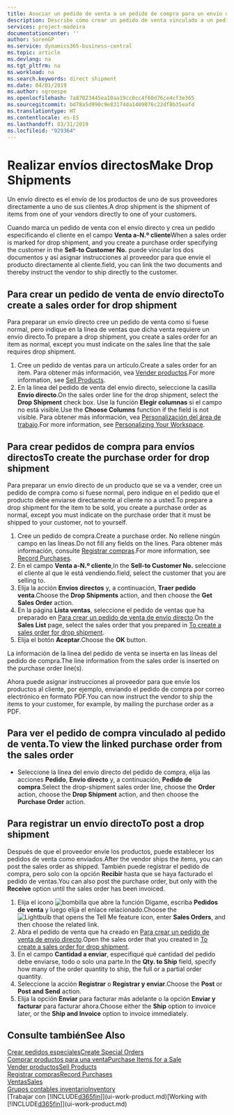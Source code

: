 ```yaml
---
title: Asociar un pedido de venta a un pedido de compra para un envío directo | Documentos de Microsoft
description: Describe cómo crear un pedido de venta vinculado a un pedido de compra para habilitar el envío directo del proveedor al cliente.
services: project-madeira
documentationcenter: ''
author: SorenGP
ms.service: dynamics365-business-central
ms.topic: article
ms.devlang: na
ms.tgt_pltfrm: na
ms.workload: na
ms.search.keywords: direct shipment
ms.date: 04/01/2019
ms.author: sgroespe
ms.openlocfilehash: 7a87023445ea10aa19cc0cc4f60d76ce4cf3e365
ms.sourcegitcommit: bd78a5d990c9e83174da1409076c22df8b35eafd
ms.translationtype: HT
ms.contentlocale: es-ES
ms.lasthandoff: 03/31/2019
ms.locfileid: "929364"
---
```

# <a name="make-drop-shipments"></a><span data-ttu-id="037c8-103">Realizar envíos directos</span><span class="sxs-lookup"><span data-stu-id="037c8-103">Make Drop Shipments</span></span>
<span data-ttu-id="037c8-104">Un envío directo es el envío de los productos de uno de sus proveedores directamente a uno de sus clientes.</span><span class="sxs-lookup"><span data-stu-id="037c8-104">A drop shipment is the shipment of items from one of your vendors directly to one of your customers.</span></span>

<span data-ttu-id="037c8-105">Cuando marca un pedido de venta con el envío directo y crea un pedido especificando el cliente en el campo **Venta a-N.º cliente**</span><span class="sxs-lookup"><span data-stu-id="037c8-105">When a sales order is marked for drop shipment, and you create a purchase order specifying the customer in the **Sell-to Customer No.**</span></span> <span data-ttu-id="037c8-106">puede vincular los dos documentos y así asignar instrucciones al proveedor para que envíe el producto directamente al cliente.</span><span class="sxs-lookup"><span data-stu-id="037c8-106">field, you can link the two documents and thereby instruct the vendor to ship directly to the customer.</span></span>

## <a name="to-create-a-sales-order-for-drop-shipment"></a><span data-ttu-id="037c8-107">Para crear un pedido de venta de envío directo</span><span class="sxs-lookup"><span data-stu-id="037c8-107">To create a sales order for drop shipment</span></span>
<span data-ttu-id="037c8-108">Para preparar un envío directo cree un pedido de venta como si fuese normal, pero indique en la línea de ventas que dicha venta requiere un envío directo.</span><span class="sxs-lookup"><span data-stu-id="037c8-108">To prepare a drop shipment, you create a sales order for an item as normal, except you must indicate on the sales line that the sale requires drop shipment.</span></span>

1. <span data-ttu-id="037c8-109">Cree un pedido de ventas para un artículo.</span><span class="sxs-lookup"><span data-stu-id="037c8-109">Create a sales order for an item.</span></span> <span data-ttu-id="037c8-110">Para obtener más información, vea [Vender productos](sales-how-sell-products.md).</span><span class="sxs-lookup"><span data-stu-id="037c8-110">For more information, see [Sell Products](sales-how-sell-products.md).</span></span>
2. <span data-ttu-id="037c8-111">En la línea del pedido de venta del envío directo, seleccione la casilla **Envío directo**.</span><span class="sxs-lookup"><span data-stu-id="037c8-111">On the sales order line for the drop shipment, select the **Drop Shipment** check box.</span></span> <span data-ttu-id="037c8-112">Use la función **Elegir columnas** si el campo no está visible.</span><span class="sxs-lookup"><span data-stu-id="037c8-112">Use the **Choose Columns** function if the field is not visible.</span></span> <span data-ttu-id="037c8-113">Para obtener más información, vea [Personalización del área de trabajo](ui-personalization-user.md).</span><span class="sxs-lookup"><span data-stu-id="037c8-113">For more information, see [Personalizing Your Workspace](ui-personalization-user.md).</span></span>

## <a name="to-create-the-purchase-order-for-drop-shipment"></a><span data-ttu-id="037c8-114">Para crear pedidos de compra para envíos directos</span><span class="sxs-lookup"><span data-stu-id="037c8-114">To create the purchase order for drop shipment</span></span>
<span data-ttu-id="037c8-115">Para preparar un envío directo de un producto que se va a vender, cree un pedido de compra como si fuese normal, pero indique en el pedido que el producto debe enviarse directamente al cliente no a usted.</span><span class="sxs-lookup"><span data-stu-id="037c8-115">To prepare a drop shipment for the item to be sold, you create a purchase order as normal, except you must indicate on the purchase order that it must be shipped to your customer, not to yourself.</span></span>

1. <span data-ttu-id="037c8-116">Cree un pedido de compra.</span><span class="sxs-lookup"><span data-stu-id="037c8-116">Create a purchase order.</span></span> <span data-ttu-id="037c8-117">No rellene ningún campo en las líneas.</span><span class="sxs-lookup"><span data-stu-id="037c8-117">Do not fill any fields on the lines.</span></span> <span data-ttu-id="037c8-118">Para obtener más información, consulte [Registrar compras](purchasing-how-record-purchases.md).</span><span class="sxs-lookup"><span data-stu-id="037c8-118">For more information, see [Record Purchases](purchasing-how-record-purchases.md).</span></span>
2. <span data-ttu-id="037c8-119">En el campo **Venta a-N.º cliente**,</span><span class="sxs-lookup"><span data-stu-id="037c8-119">In the **Sell-to Customer No.**</span></span> <span data-ttu-id="037c8-120">seleccione el cliente al que le está vendiendo.</span><span class="sxs-lookup"><span data-stu-id="037c8-120">field, select the customer that you are selling to.</span></span>
3. <span data-ttu-id="037c8-121">Elija la acción **Envíos directos** y, a continuación, **Traer pedido venta**.</span><span class="sxs-lookup"><span data-stu-id="037c8-121">Choose the **Drop Shipments** action, and then choose the **Get Sales Order** action.</span></span>
4. <span data-ttu-id="037c8-122">En la página **Lista ventas**, seleccione el pedido de ventas que ha preparado en [Para crear un pedido de venta de envío directo](sales-how-drop-shipment.md#to-create-a-sales-order-for-drop-shipment).</span><span class="sxs-lookup"><span data-stu-id="037c8-122">On the **Sales List** page, select the sales order that you prepared in [To create a sales order for drop shipment](sales-how-drop-shipment.md#to-create-a-sales-order-for-drop-shipment).</span></span>
5. <span data-ttu-id="037c8-123">Elija el botón **Aceptar**.</span><span class="sxs-lookup"><span data-stu-id="037c8-123">Choose the **OK** button.</span></span>

<span data-ttu-id="037c8-124">La información de la línea del pedido de venta se inserta en las líneas del pedido de compra.</span><span class="sxs-lookup"><span data-stu-id="037c8-124">The line information from the sales order is inserted on the purchase order line(s).</span></span>

<span data-ttu-id="037c8-125">Ahora puede asignar instrucciones al proveedor para que envíe los productos al cliente, por ejemplo, enviando el pedido de compra por correo electrónico en formato PDF.</span><span class="sxs-lookup"><span data-stu-id="037c8-125">You can now instruct the vendor to ship the items to your customer, for example, by mailing the purchase order as a PDF.</span></span>     

## <a name="to-view-the-linked-purchase-order-from-the-sales-order"></a><span data-ttu-id="037c8-126">Para ver el pedido de compra vinculado al pedido de venta.</span><span class="sxs-lookup"><span data-stu-id="037c8-126">To view the linked purchase order from the sales order</span></span>
* <span data-ttu-id="037c8-127">Seleccione la línea del envío directo del pedido de compra, elija las acciones **Pedido**, **Envío directo** y, a continuación, **Pedido de compra**.</span><span class="sxs-lookup"><span data-stu-id="037c8-127">Select the drop-shipment sales order line, choose the **Order** action, choose the **Drop Shipment** action, and then choose the **Purchase Order** action.</span></span>

## <a name="to-post-a-drop-shipment"></a><span data-ttu-id="037c8-128">Para registrar un envío directo</span><span class="sxs-lookup"><span data-stu-id="037c8-128">To post a drop shipment</span></span>
<span data-ttu-id="037c8-129">Después de que el proveedor envíe los productos, puede establecer los pedidos de venta como enviados.</span><span class="sxs-lookup"><span data-stu-id="037c8-129">After the vendor ships the items, you can post the sales order as shipped.</span></span> <span data-ttu-id="037c8-130">También puede registrar el pedido de compra, pero solo con la opción **Recibir** hasta que se haya facturado el pedido de ventas.</span><span class="sxs-lookup"><span data-stu-id="037c8-130">You can also post the purchase order, but only with the **Receive** option until the sales order has been invoiced.</span></span>

1. <span data-ttu-id="037c8-131">Elija el icono ![bombilla que abre la función Dígame](media/ui-search/search_small.png "Dígame que desea hacer"), escriba **Pedidos de venta** y luego elija el enlace relacionado.</span><span class="sxs-lookup"><span data-stu-id="037c8-131">Choose the ![Lightbulb that opens the Tell Me feature](media/ui-search/search_small.png "Tell me what you want to do") icon, enter **Sales Orders**, and then choose the related link.</span></span>
2. <span data-ttu-id="037c8-132">Abra el pedido de venta que ha creado en [Para crear un pedido de venta de envío directo]().</span><span class="sxs-lookup"><span data-stu-id="037c8-132">Open the sales order that you created in [To create a sales order for drop shipment]().</span></span>
3. <span data-ttu-id="037c8-133">En el campo **Cantidad a enviar**, especifiqué qué cantidad del pedido debe enviarse, todo o solo una parte.</span><span class="sxs-lookup"><span data-stu-id="037c8-133">In the **Qty. to Ship** field, specify how many of the order quantity to ship, the full or a partial order quantity.</span></span>
4. <span data-ttu-id="037c8-134">Seleccione la acción **Registrar** o **Registrar y enviar**.</span><span class="sxs-lookup"><span data-stu-id="037c8-134">Choose the **Post** or **Post and Send** action.</span></span>
5. <span data-ttu-id="037c8-135">Elija la opción **Enviar** para facturar más adelante o la opción **Enviar y facturar** para facturar ahora.</span><span class="sxs-lookup"><span data-stu-id="037c8-135">Choose either the **Ship** option to invoice later, or the **Ship and Invoice** option to invoice immediately.</span></span>

## <a name="see-also"></a><span data-ttu-id="037c8-136">Consulte también</span><span class="sxs-lookup"><span data-stu-id="037c8-136">See Also</span></span>
[<span data-ttu-id="037c8-137">Crear pedidos especiales</span><span class="sxs-lookup"><span data-stu-id="037c8-137">Create Special Orders</span></span>](sales-how-to-create-special-orders.md)  
[<span data-ttu-id="037c8-138">Comprar productos para una venta</span><span class="sxs-lookup"><span data-stu-id="037c8-138">Purchase Items for a Sale</span></span>](purchasing-how-purchase-products-sale.md)  
[<span data-ttu-id="037c8-139">Vender productos</span><span class="sxs-lookup"><span data-stu-id="037c8-139">Sell Products</span></span>](sales-how-sell-products.md)  
[<span data-ttu-id="037c8-140">Registrar compras</span><span class="sxs-lookup"><span data-stu-id="037c8-140">Record Purchases</span></span>](purchasing-how-record-purchases.md)  
[<span data-ttu-id="037c8-141">Ventas</span><span class="sxs-lookup"><span data-stu-id="037c8-141">Sales</span></span>](sales-manage-sales.md)  
[<span data-ttu-id="037c8-142">Grupos contables inventario</span><span class="sxs-lookup"><span data-stu-id="037c8-142">Inventory</span></span>](inventory-manage-inventory.md)  
<span data-ttu-id="037c8-143">[Trabajar con [!INCLUDE[d365fin](includes/d365fin_md.md)]](ui-work-product.md)</span><span class="sxs-lookup"><span data-stu-id="037c8-143">[Working with [!INCLUDE[d365fin](includes/d365fin_md.md)]](ui-work-product.md)</span></span>
